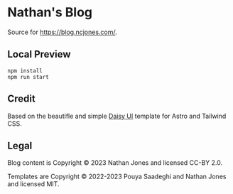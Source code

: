 # Nathan's Blog

Source for https://blog.ncjones.com/.


## Local Preview

```
npm install
npm run start
```


## Credit

Based on the beautifle and simple [Daisy UI](https://github.com/saadeghi/daisy-blog) template for Astro and Tailwind CSS.


## Legal

Blog content is Copyright © 2023 Nathan Jones and licensed CC-BY 2.0.

Templates are Copyright © 2022-2023 Pouya Saadeghi and Nathan Jones and licensed MIT.

